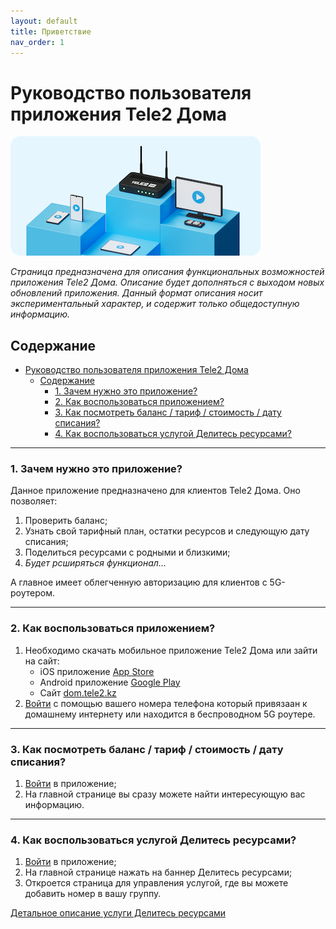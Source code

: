 ```yaml
---
layout: default
title: Приветствие
nav_order: 1
---
```


# Руководство пользователя приложения Tele2 Дома

![Баннер Tele2 Дома](assets/images/Banner.png)

*Страница предназначена для описания функциональных возможностей приложения Tele2 Дома. Описание будет дополняться с выходом новых обновлений приложения. Данный формат описания носит экспериментальный характер, и содержит только общедоступную информацию.*

## Содержание

- [Руководство пользователя приложения Tele2 Дома](#руководство-пользователя-приложения-tele2-дома)
  - [Содержание](#содержание)
    - [1. Зачем нужно это приложение?](#1-зачем-нужно-это-приложение)
    - [2. Как воспользоваться приложением?](#2-как-воспользоваться-приложением)
    - [3. Как посмотреть баланс / тариф / стоимость / дату списания?](#3-как-посмотреть-баланс--тариф--стоимость--дату-списания)
    - [4. Как воспользоваться услугой Делитесь ресурсами?](#4-как-воспользоваться-услугой-делитесь-ресурсами)

---

### 1. Зачем нужно это приложение?

Данное приложение предназначено для клиентов Tele2 Дома. Оно позволяет:

1. Проверить баланс;
2. Узнать свой тарифный план, остатки ресурсов и следующую дату списания;
3. Поделиться ресурсами с родными и близкими;
4. *Будет рсширяться функционал...*

А главное имеет облегченную авторизацию для клиентов с 5G-роутером.

---

### 2. Как воспользоваться приложением?

1. Необходимо скачать мобильное приложение Tele2 Дома или зайти на сайт:
   - iOS приложение [App Store](https://apps.apple.com/kz/app/tele2-%D0%B4%D0%BE%D0%BC%D0%B0/id6504179578)
   - Android приложение [Google Play](https://play.google.com/store/apps/details?id=kz.tele2.fmc)
   - Сайт [dom.tele2.kz](https://dom.tele2.kz)
2. [Войти](03-auth/index.md) с помощью вашего номера телефона который привязаан к домашнему интернету или находится в беспроводном 5G роутере. 

---

### 3. Как посмотреть баланс / тариф / стоимость / дату списания?

1. [Войти](03-auth/index.md) в приложение;
2. На главной странице вы сразу можете найти интересующую вас информацию.

---

### 4. Как воспользоваться услугой Делитесь ресурсами?

1. [Войти](03-auth/index.md) в приложение;
2. На главной странице нажать на баннер Делитесь ресурсами;
3. Откроется страница для управления услугой, где вы можете добавить номер в вашу группу.

[Детальное описание услуги Делитесь ресурсами](04-main-page/share-resources.md)